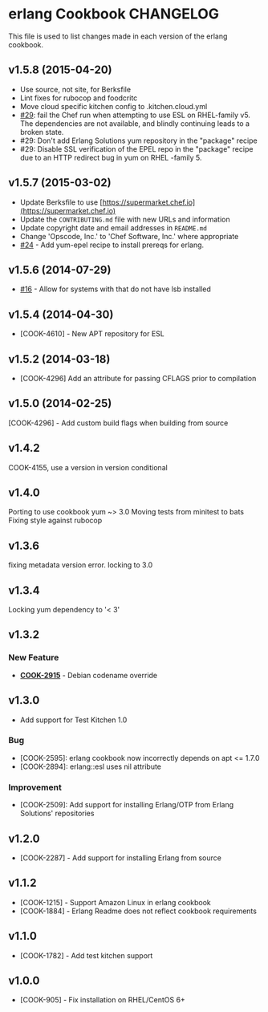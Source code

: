 erlang Cookbook CHANGELOG
=========================
This file is used to list changes made in each version of the erlang cookbook.

v1.5.8 (2015-04-20)
-------------------

- Use source, not site, for Berksfile
- Lint fixes for rubocop and foodcritc
- Move cloud specific kitchen config to .kitchen.cloud.yml
- [#29](https://github.com/opscode-cookbooks/erlang/pull/29): fail the Chef run when attempting to use ESL on RHEL-family v5. The dependencies are not available, and blindly continuing leads to a broken state.
- #29: Don't add Erlang Solutions yum repository in the "package" recipe
- #29: Disable SSL verification of the EPEL repo in the "package" recipe due to an HTTP redirect bug in yum on RHEL -family 5.

v1.5.7 (2015-03-02)
-------------------
- Update Berksfile to use [https://supermarket.chef.io](https://supermarket.chef.io)
- Update the `CONTRIBUTING.md` file with new URLs and information
- Update copyright date and email addresses in `README.md`
- Change 'Opscode, Inc.' to 'Chef Software, Inc.' where appropriate
- [#24](https://github.com/opscode-cookbooks/erlang/issues/24) - Add yum-epel recipe to install prereqs for erlang.

v1.5.6 (2014-07-29)
-------------------
- [#16](https://github.com/opscode-cookbooks/erlang/issues/16) - Allow for systems with that do not have lsb installed

v1.5.4 (2014-04-30)
-------------------
- [COOK-4610] - New APT repository for ESL


v1.5.2 (2014-03-18)
-------------------
- [COOK-4296] Add an attribute for passing CFLAGS prior to compilation


v1.5.0 (2014-02-25)
-------------------
[COOK-4296] - Add custom build flags when building from source


v1.4.2
------
COOK-4155, use a version in version conditional

v1.4.0
------
Porting to use cookbook yum ~> 3.0
Moving tests from minitest to bats
Fixing style against rubocop


v1.3.6
------
fixing metadata version error. locking to 3.0


v1.3.4
------
Locking yum dependency to '< 3'


v1.3.2
------
### New Feature
- **[COOK-2915](https://tickets.opscode.com/browse/COOK-2915)** - Debian codename override

v1.3.0
------
- Add support for Test Kitchen 1.0

### Bug
- [COOK-2595]: erlang cookbook now incorrectly depends on apt <= 1.7.0
- [COOK-2894]: erlang::esl uses nil attribute

### Improvement
- [COOK-2509]: Add support for installing Erlang/OTP from Erlang Solutions' repositories

v1.2.0
------
- [COOK-2287] - Add support for installing Erlang from source

v1.1.2
------
- [COOK-1215] - Support Amazon Linux in erlang cookbook
- [COOK-1884] - Erlang Readme does not reflect cookbook requirements

v1.1.0
------
- [COOK-1782] - Add test kitchen support

v1.0.0
------
- [COOK-905] - Fix installation on RHEL/CentOS 6+
